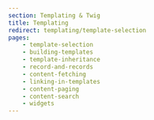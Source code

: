 ```yaml
---
section: Templating & Twig
title: Templating
redirect: templating/template-selection
pages:
    - template-selection
    - building-templates
    - template-inheritance
    - record-and-records
    - content-fetching
    - linking-in-templates
    - content-paging
    - content-search
    - widgets
---
```

